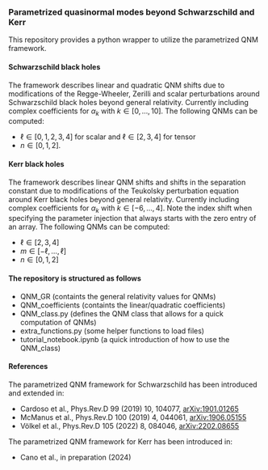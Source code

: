 ### Parametrized quasinormal modes beyond Schwarzschild and Kerr

This repository provides a python wrapper to utilize the parametrized QNM framework. 



#### Schwarzschild black holes

The framework describes linear and quadratic QNM shifts due to modifications of the Regge-Wheeler, Zerilli and scalar perturbations around Schwarzschild black holes beyond general relativity. Currently including complex coefficients for $\alpha_k$ with $k \in [0,\dots, 10]$. 
The following QNMs can be computed:

 - $\ell \in [0,1,2,3,4]$ for scalar and $\ell \in [2,3,4]$ for tensor
 - $n \in [0,1,2]$.



#### Kerr black holes

The framework describes linear QNM shifts and shifts in the separation constant due to modifications of the Teukolsky perturbation equation around Kerr black holes beyond general relativity. Currently including complex coefficients for $\alpha_k$ with $k \in [-6,\dots, 4]$. Note the index shift when specifying the parameter injection that always starts with the zero entry of an array. The following QNMs can be computed:

 - $\ell \in [2,3,4]$
 - $m \in [-\ell, \dots, \ell]$
 - $n \in [0,1,2]$


#### The repository is structured as follows

  - QNM_GR (containts the general relativity values for QNMs)
  - QNM_coefficients (containts the linear/quadratic coefficients)
  - QNM_class.py (defines the QNM class that allows for a quick computation of QNMs)
  - extra_functions.py (some helper functions to load files)
  - tutorial_notebook.ipynb (a quick introduction of how to use the QNM_class)


#### References

The parametrized QNM framework for Schwarzschild has been introduced and extended in:
  - Cardoso et al., Phys.Rev.D 99 (2019) 10, 104077, [arXiv:1901.01265](https://arxiv.org/abs/1901.01265)
  - McManus et al., Phys.Rev.D 100 (2019) 4, 044061,  [arXiv:1906.05155](https://arxiv.org/abs/1906.05155)
  - Völkel et al., Phys.Rev.D 105 (2022) 8, 084046, [arXiv:2202.08655](https://arxiv.org/abs/2202.08655)

The parametrized QNM framework for Kerr has been introduced in:
  - Cano et al., in preparation (2024)
